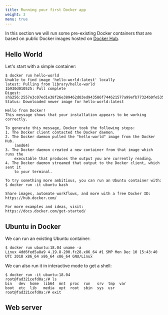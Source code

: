 ```yaml
---
title: Running your first Docker app
weight: 3
menu: true
---
```


In this section we will run some pre-existing Docker containers
that are based on public Docker images hosted on [Docker Hub](https://hub.docker.com/).

## Hello World

Let's start with a simple container:

    $ docker run hello-world
    Unable to find image 'hello-world:latest' locally
    latest: Pulling from library/hello-world
    1b930d010525: Pull complete 
    Digest: sha256:2557e3c07ed1e38f26e389462d03ed943586f744621577a99efb77324b0fe535
    Status: Downloaded newer image for hello-world:latest

    Hello from Docker!
    This message shows that your installation appears to be working correctly.

    To generate this message, Docker took the following steps:
    1. The Docker client contacted the Docker daemon.
    2. The Docker daemon pulled the "hello-world" image from the Docker Hub.
        (amd64)
    3. The Docker daemon created a new container from that image which runs the
        executable that produces the output you are currently reading.
    4. The Docker daemon streamed that output to the Docker client, which sent it
        to your terminal.

    To try something more ambitious, you can run an Ubuntu container with:
    $ docker run -it ubuntu bash

    Share images, automate workflows, and more with a free Docker ID:
    https://hub.docker.com/

    For more examples and ideas, visit:
    https://docs.docker.com/get-started/


## Ubuntu in Docker

We can run an existing Ubuntu container:

    $ docker run ubuntu:18.04 uname -a
    Linux 4dd6fed5a8a9 4.19.8-200.fc28.x86_64 #1 SMP Mon Dec 10 15:43:40 UTC 2018 x86_64 x86_64 x86_64 GNU/Linux

We can also run it in interactive mode to get a shell:

    $ docker run -it ubuntu:18.04
    root@fad321cefd0a:/# ls
    bin   dev  home  lib64  mnt  proc  run   srv  tmp  var
    boot  etc  lib   media  opt  root  sbin  sys  usr
    root@fad321cefd0a:/# exit

## Web server
